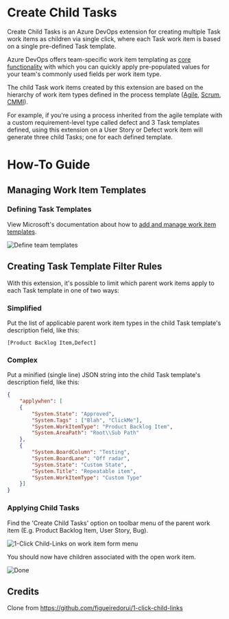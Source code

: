 # Create Child Tasks #

Create Child Tasks is an Azure DevOps extension for creating multiple Task work items as children via single click, where each Task work item is based on a single pre-defined Task template.

Azure DevOps offers team-specific work item templating as <a href="https://docs.microsoft.com/en-us/azure/devops/boards/backlogs/work-item-template?view=azure-devops&tabs=browser" target="_blank">core functionality</a> with which you can quickly apply pre-populated values for your team's commonly used fields per work item type.

The child Task work items created by this extension are based on the hierarchy of work item types defined in the process template (<a href="https://docs.microsoft.com/en-us/azure/devops/boards/work-items/guidance/agile-process-workflow?view=azure-devops" target="_blank">Agile</a>, <a href="https://docs.microsoft.com/en-us/azure/devops/boards/work-items/guidance/scrum-process-workflow?view=azure-devops" target="_blank">Scrum</a>, <a href="https://docs.microsoft.com/en-us/azure/devops/boards/work-items/guidance/cmmi-process-workflow?view=azure-devops" target="_blank">CMMI</a>).

For example, if you're using a process inherited from the agile template with a custom requirement-level type called defect and 3 Task templates defined, using this extension on a User Story or Defect work item will generate three child Tasks; one for each defined template.

# How-To Guide #

## Managing Work Item Templates ##

### Defining Task Templates ###

View Microsoft's documentation about how to <a href="https://docs.microsoft.com/en-us/azure/devops/boards/backlogs/work-item-template?toc=%2Fazure%2Fdevops%2Fboards%2Ftoc.json&bc=%2Fazure%2Fdevops%2Fboards%2Fbreadcrumb%2Ftoc.json&view=azure-devops&tabs=browser" target="_blank">add and manage work item templates</a>.

<img src="src/img/screen01.png" alt="Define team templates" />

## Creating Task Template Filter Rules ##

With this extension, it's possible to limit which parent work items apply to each Task template in one of two ways:

### Simplified ###

Put the list of applicable parent work item types in the child Task template's description field, like this:

```[Product Backlog Item,Defect]```

### Complex ###

Put a minified (single line) JSON string into the child Task template's description field, like this:

``` json
{
    "applywhen": [
    {
        "System.State": "Approved",
        "System.Tags" : ["Blah", "ClickMe"],
        "System.WorkItemType": "Product Backlog Item",
        "System.AreaPath": "Root\\Sub Path"
    },
    {
        "System.BoardColumn": "Testing",
        "System.BoardLane": "Off radar",
        "System.State": "Custom State",
        "System.Title": "Repeatable item",
        "System.WorkItemType": "Custom Type"
    }]
}
```

### Applying Child Tasks ###

Find the 'Create Child Tasks' option on toolbar menu of the parent work item (E.g. Product Backlog Item, User Story, Bug).

<img src="src/img/screen02.png" alt="1-Click Child-Links on work item form menu"/>

You should now have children associated with the open work item.

<img src="src/img/screen03.png" alt="Done"/>

## Credits ##

Clone from https://github.com/figueiredorui/1-click-child-links
